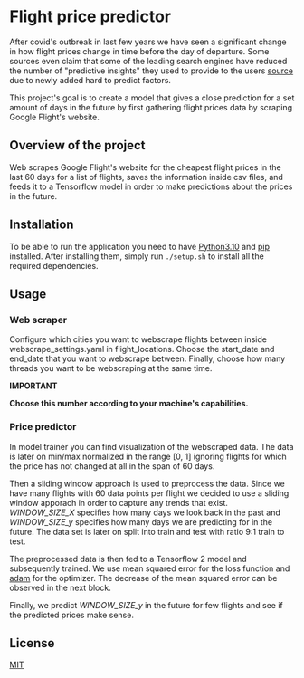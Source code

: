 # Flight price predictor

After covid's outbreak in last few years we have seen a significant change in how flight prices change 
in time before the day of departure. Some sources even claim that some of the leading search engines have 
reduced the number of "predictive insights" they used to provide to the users [source](https://www.wired.com/story/airfare-prediction-tools/)
due to newly added hard to predict factors. 

This project's goal is to create a model that gives a close prediction for a set amount of days in the future 
by first gathering flight prices data by scraping Google Flight's website.

## Overview of the project

Web scrapes Google Flight's website for the cheapest flight prices in the last 60 days for a list of flights, saves the information inside csv files, and feeds it to a Tensorflow model in order to make predictions about the prices in the future.

## Installation

To be able to run the application you need to have [Python3.10](https://www.python.org) and [pip](https://pypi.org/project/pip/) installed.
After installing them, simply run `./setup.sh` to install all the required dependencies.

## Usage

### Web scraper

Configure which cities you want to webscrape flights between inside webscrape_settings.yaml in flight_locations.
Choose the start_date and end_date that you want to webscrape between.
Finally, choose how many threads you want to be webscraping at the same time. 

**IMPORTANT**

**Choose this number according to your machine's capabilities.**

### Price predictor

In model trainer you can find visualization of the webscraped data. The data is later on min/max normalized in the range [0, 1] ignoring flights for which the price has not changed at all in the span of 60 days. 

Then a sliding window approach is used to preprocess the data. Since we have many flights with 60 data points per flight we decided to use a sliding window apporach in order to capture any trends that exist. *WINDOW_SIZE_X* specifies how many days we look back in the past and *WINDOW_SIZE_y* specifies how many days we are predicting for in the future. The data set is later on split into train and test with ratio 9:1 train to test.

The preprocessed data is then fed to a Tensorflow 2 model and subsequently trained. We use mean squared error for the loss function and [adam](https://www.google.com/search?client=safari&rls=en&q=adam+optimizer+tensorflow&ie=UTF-8&oe=UTF-8) for the optimizer. The decrease of the mean squared error can be observed in the next block. 

Finally, we predict *WINDOW_SIZE_y* in the future for few flights and see if the predicted prices make sense.

## License

[MIT](https://choosealicense.com/licenses/mit/)
